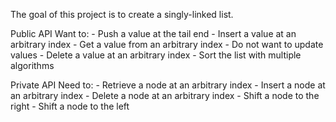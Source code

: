 The goal of this project is to create a singly-linked list. 

Public API
Want to:
	- Push a value at the tail end
	- Insert a value at an arbitrary index
	- Get a value from an arbitrary index
	- Do not want to update values
	- Delete a value at an arbitrary index
	- Sort the list with multiple algorithms

Private API
Need to:
	- Retrieve a node at an arbitrary index
	- Insert a node at an arbitrary index
	- Delete a node at an arbitrary index
	- Shift a node to the right
	- Shift a node to the left
